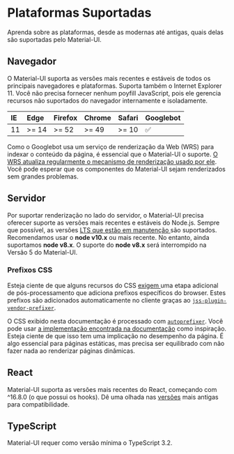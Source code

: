 # Plataformas Suportadas

<p class="description">Aprenda sobre as plataformas, desde as modernas até antigas, quais delas são suportadas pelo Material-UI.</p>

## Navegador

O Material-UI suporta as versões mais recentes e estáveis de todos os principais navegadores e plataformas. Suporta também o Internet Explorer 11. Você não precisa fornecer nenhum poyfill JavaScript, pois ele gerencia recursos não suportados do navegador internamente e isoladamente.

| IE | Edge  | Firefox | Chrome | Safari | Googlebot |
|:-- |:----- |:------- |:------ |:------ |:--------- |
| 11 | >= 14 | >= 52   | >= 49  | >= 10  | ✅         |


Como o Googlebot usa um serviço de renderização da Web (WRS) para indexar o conteúdo da página, é essencial que o Material-UI o suporte. [O WRS atualiza regularmente o mecanismo de renderização usado por ele](https://webmasters.googleblog.com/2019/05/the-new-evergreen-googlebot.html). Você pode esperar que os componentes do Material-UI sejam renderizados sem grandes problemas.

## Servidor

Por suportar renderização no lado do servidor, o Material-UI precisa oferecer suporte as versões mais recentes e estáveis do Node.js. Sempre que possível, as versões [ LTS que estão em manutenção ](https://github.com/nodejs/Release#lts-schedule1) são suportados. Recomendamos usar o **node v10.x** ou mais recente. No entanto, ainda suportamos **node v8.x**. O suporte do **node v8.x** será interrompido na Versão 5 do Material-UI.

### Prefixos CSS

Esteja ciente de que alguns recursos do CSS [ exigem ](https://github.com/cssinjs/jss/issues/279) uma etapa adicional de pós-processamento que adiciona prefixos específicos do browser. Estes prefixos são adicionados automaticamente no cliente graças ao [`jss-plugin-vendor-prefixer`](https://www.npmjs.com/package/jss-plugin-vendor-prefixer).

O CSS exibido nesta documentação é processado com [`autoprefixer`](https://www.npmjs.com/package/autoprefixer). Você pode usar [a implementação encontrada na documentação](https://github.com/mui-org/material-ui/blob/47aa5aeaec1d4ac2c08fd0e84277d6b91e497557/pages/_document.js#L123) como inspiração. Esteja ciente de que isso tem uma implicação no desempenho da página. É algo essencial para páginas estáticas, mas precisa ser equilibrado com não fazer nada ao renderizar páginas dinâmicas.

## React

Material-UI suporta as versões mais recentes do React, começando com ^16.8.0 (o que possui os hooks). Dê uma olhada nas [versões](https://material-ui.com/versions/) mais antigas para compatibilidade.

## TypeScript

Material-UI requer como versão mínima o TypeScript 3.2.